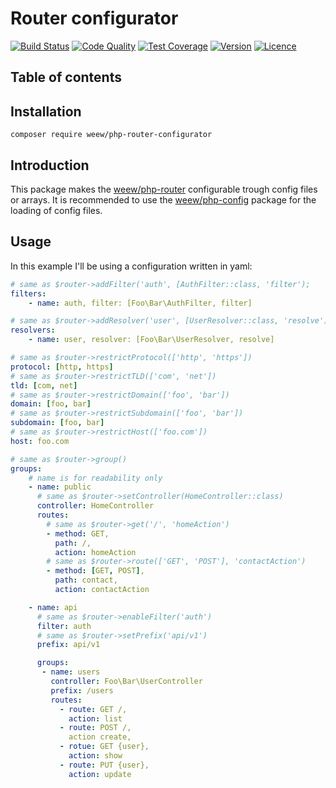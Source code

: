 # Router configurator

[![Build Status](https://img.shields.io/travis/weew/php-router-configurator.svg)](https://travis-ci.org/weew/php-router-configurator)
[![Code Quality](https://img.shields.io/scrutinizer/g/weew/php-router-configurator.svg)](https://scrutinizer-ci.com/g/weew/php-router-configurator)
[![Test Coverage](https://img.shields.io/coveralls/weew/php-router-configurator.svg)](https://coveralls.io/github/weew/php-router-configurator)
[![Version](https://img.shields.io/packagist/v/weew/php-router-configurator.svg)](https://packagist.org/packages/weew/php-router-configurator)
[![Licence](https://img.shields.io/packagist/l/weew/php-router-configurator.svg)](https://packagist.org/packages/weew/php-router-configurator)

## Table of contents

## Installation

`composer require weew/php-router-configurator`

## Introduction

This package makes the [weew/php-router](https://github.com/weew/php-router) configurable trough config files or arrays. It is recommended to use the [weew/php-config](https://github.com/weew/php-config) package for the loading of config files.

## Usage

In this example I'll be using a configuration written in yaml:

```yaml
# same as $router->addFilter('auth', [AuthFilter::class, 'filter');
filters:
    - name: auth, filter: [Foo\Bar\AuthFilter, filter]

# same as $router->addResolver('user', [UserResolver::class, 'resolve');
resolvers:
    - name: user, resolver: [Foo\Bar\UserResolver, resolve]

# same as $router->restrictProtocol(['http', 'https'])
protocol: [http, https]
# same as $router->restrictTLD(['com', 'net'])
tld: [com, net]
# same as $router->restrictDomain(['foo', 'bar'])
domain: [foo, bar]
# same as $router->restrictSubdomain(['foo', 'bar'])
subdomain: [foo, bar]
# same as $router->restrictHost(['foo.com'])
host: foo.com

# same as $router->group()
groups:
    # name is for readability only
    - name: public
      # same as $router->setController(HomeController::class)
      controller: HomeController
      routes:
        # same as $router->get('/', 'homeAction')
        - method: GET,
          path: /,
          action: homeAction
        # same as $router->route(['GET', 'POST'], 'contactAction')
        - method: [GET, POST],
          path: contact,
          action: contactAction

    - name: api
      # same as $router->enableFilter('auth')
      filter: auth
      # same as $router->setPrefix('api/v1')
      prefix: api/v1

      groups:
       - name: users
         controller: Foo\Bar\UserController
         prefix: /users
         routes:
           - route: GET /,
             action: list
           - route: POST /,
             action create,
           - rotue: GET {user},
             action: show
           - route: PUT {user},
             action: update
```
